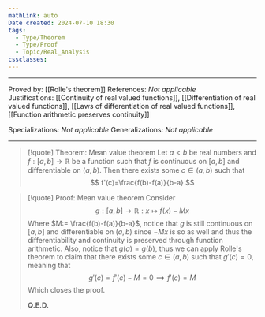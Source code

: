 ```yaml
---
mathLink: auto
Date created: 2024-07-10 18:30
tags:
  - Type/Theorem
  - Type/Proof
  - Topic/Real_Analysis
cssclasses:
---
```


---

Proved by: [[Rolle's theorem]]
References: _Not applicable_
Justifications: [[Continuity of real valued functions]], [[Differentiation of real valued functions]], [[Laws of differentiation of real valued functions]], [[Function arithmetic preserves continuity]]

Specializations: _Not applicable_
Generalizations: _Not applicable_

---

> [!quote] Theorem: Mean value theorem
> Let $a<b$ be real numbers and $f:[a,b]\to \mathbb{R}$ be a function such that $f$ is continuous on $[a,b]$ and differentiable on $(a,b)$. Then there exists some $c\in (a,b)$ such that $$ f'(c)=\frac{f(b)-f(a)}{b-a} $$

>[!quote] Proof: Mean value theorem
>Consider $$ g:[a,b]\to \mathbb{R}: x\mapsto f(x)-Mx $$Where $M:= \frac{f(b)-f(a)}{b-a}$, notice that $g$ is still continuous on $[a,b]$ and differentiable on $(a,b)$ since $-Mx$ is so as well and thus the differentiability and continuity is preserved through function arithmetic. Also, notice that $g(a)=g(b)$, thus we can apply Rolle's theorem to claim that there exists some $c\in (a,b)$ such that $g'(c)=0$, meaning that $$ g'(c)=f'(c)-M=0 \implies f'(c)=M $$Which closes the proof. 
>
>**Q.E.D.**


